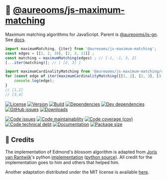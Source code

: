 :cherry_blossom: [@aureooms/js-maximum-matching](https://aureooms.github.io/js-maximum-matching)
==

Maximum matching algorithms for JavaScript.
Parent is [@aureooms/js-gn](https://github.com/aureooms/js-gn).
See [docs](https://aureooms.github.io/js-maximum-matching/index.html).

```js
import maximumMatching, {iter} from '@aureooms/js-maximum-matching';
const edges = [[1, 2, 10], [2, 3, 11]] ;
const matching = maximumMatching(edges) ; // [-1, -1, 3, 2]
[...iter(matching)]; // [ [2, 3] ]

import maximumCardinalityMatching from '@aureooms/js-maximum-matching/cardinality';
for (const edge of iter(maximumCardinalityMatching([[1, 2], [2, 3], [3, 4]]))) {
	console.log(edge);
}
// [1,2]
// [3,4]
```

[![License](https://img.shields.io/github/license/aureooms/js-maximum-matching.svg)](https://raw.githubusercontent.com/aureooms/js-maximum-matching/master/LICENSE)
[![Version](https://img.shields.io/npm/v/@aureooms/js-maximum-matching.svg)](https://www.npmjs.org/package/@aureooms/js-maximum-matching)
[![Build](https://img.shields.io/travis/aureooms/js-maximum-matching/master.svg)](https://travis-ci.org/aureooms/js-maximum-matching/branches)
[![Dependencies](https://img.shields.io/david/aureooms/js-maximum-matching.svg)](https://david-dm.org/aureooms/js-maximum-matching)
[![Dev dependencies](https://img.shields.io/david/dev/aureooms/js-maximum-matching.svg)](https://david-dm.org/aureooms/js-maximum-matching?type=dev)
[![GitHub issues](https://img.shields.io/github/issues/aureooms/js-maximum-matching.svg)](https://github.com/aureooms/js-maximum-matching/issues)
[![Downloads](https://img.shields.io/npm/dm/@aureooms/js-maximum-matching.svg)](https://www.npmjs.org/package/@aureooms/js-maximum-matching)

[![Code issues](https://img.shields.io/codeclimate/issues/aureooms/js-maximum-matching.svg)](https://codeclimate.com/github/aureooms/js-maximum-matching/issues)
[![Code maintainability](https://img.shields.io/codeclimate/maintainability/aureooms/js-maximum-matching.svg)](https://codeclimate.com/github/aureooms/js-maximum-matching/trends/churn)
[![Code coverage (cov)](https://img.shields.io/codecov/c/gh/aureooms/js-maximum-matching/master.svg)](https://codecov.io/gh/aureooms/js-maximum-matching)
[![Code technical debt](https://img.shields.io/codeclimate/tech-debt/aureooms/js-maximum-matching.svg)](https://codeclimate.com/github/aureooms/js-maximum-matching/trends/technical_debt)
[![Documentation](https://aureooms.github.io/js-maximum-matching/badge.svg)](https://aureooms.github.io/js-maximum-matching/source.html)
[![Package size](https://img.shields.io/bundlephobia/minzip/@aureooms/js-maximum-matching)](https://bundlephobia.com/result?p=@aureooms/js-maximum-matching)

## :clap: Credits

The implementation of Edmond's *blossom* algorithm is adapted from
[Joris van Rantwijk](http://jorisvr.nl)'s python
[implementation](http://jorisvr.nl/article/maximum-matching)
([python source](http://jorisvr.nl/files/graphmatching/20130407/mwmatching.py)).
All credit for the implementation goes to him and others that helped him.

Another adaptation distributed under the MIT license is available
[here](https://github.com/mattkrick/EdmondsBlossom).

